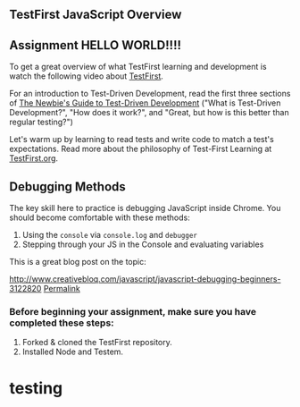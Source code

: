 ## TestFirst JavaScript Overview   


## Assignment HELLO WORLD!!!!

To get a great overview of what TestFirst learning and development is watch the following video about [TestFirst](https://www.youtube.com/watch?v=8MRDJPHMpaQ).

For an introduction to Test-Driven Development, read the first three sections of [The Newbie's Guide to Test-Driven Development](http://code.tutsplus.com/tutorials/the-newbies-guide-to-test-driven-development--net-13835) ("What is Test-Driven Development?", "How does it work?", and "Great, but how is this better than regular testing?")   

Let's warm up by learning to read tests and write code to match a test's expectations. Read more about the philosophy of Test-First Learning at [TestFirst.org](http://testfirst.org/about#whytestfirstteaching).

## Debugging Methods

The key skill here to practice is debugging JavaScript inside Chrome. You should become comfortable with these methods:

1.  Using the `console` via `console.log` and `debugger`
2.  Stepping through your JS in the Console and evaluating variables

This is a great blog post on the topic:

http://www.creativebloq.com/javascript/javascript-debugging-beginners-3122820
[Permalink](https://www.evernote.com/shard/s3/sh/3923d313-0199-4272-b589-8a8d397a94c5/b726f74c27265fc96bb8b185e13f9208)


### Before beginning your assignment, make sure you have completed these steps: 

1. Forked & cloned the TestFirst repository.
2. Installed Node and Testem.
# testing

